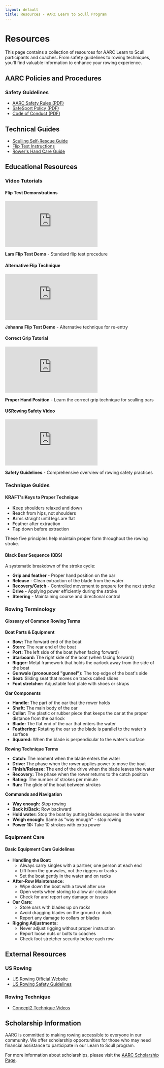 ```yaml
---
layout: default
title: Resources - AARC Learn to Scull Program
---
```


# Resources

<div class="team-intro">
  <p>This page contains a collection of resources for AARC Learn to Scull participants and coaches. From safety guidelines to rowing techniques, you'll find valuable information to enhance your rowing experience.</p>
</div>

## AARC Policies and Procedures

### Safety Guidelines
- [AARC Safety Rules (PDF)](/src/AARC_Safety_Rules.pdf)
- [SafeSport Policy (PDF)](/src/AARCSafeSport_2015-01-18.pdf)
- [Code of Conduct (PDF)](/src/AARC_Code_of_Conduct_2025-02-26.pdf)

## Technical Guides
- [Sculling Self-Rescue Guide](/src/Sculling_Self_Rescue_Guide.html)
- [Flip Test Instructions](/src/AARC_Flip_Test_Instructions_20240803.html)
- [Rower's Hand Care Guide](/src/Rowers_Hand_Blister_Treatment.html)

## Educational Resources

### Video Tutorials

<div class="two-col-grid">
  <div>
    <h4>Flip Test Demonstrations</h4>
    <div class="video-container">
      <iframe src="https://www.youtube.com/embed/bfJR2K18GZo" frameborder="0" allow="accelerometer; autoplay; clipboard-write; encrypted-media; gyroscope; picture-in-picture" allowfullscreen></iframe>
    </div>
    <p><strong>Lars Flip Test Demo</strong> - Standard flip test procedure</p>
  </div>

  <div>
    <h4>Alternative Flip Technique</h4>
    <div class="video-container">
      <iframe src="https://www.youtube.com/embed/lznN4_uCz9c" frameborder="0" allow="accelerometer; autoplay; clipboard-write; encrypted-media; gyroscope; picture-in-picture" allowfullscreen></iframe>
    </div>
    <p><strong>Johanna Flip Test Demo</strong> - Alternative technique for re-entry</p>
  </div>

</div>

<div class="two-col-grid">
  <div>
    <h4>Correct Grip Tutorial</h4>
    <div class="video-container">
      <iframe src="https://www.youtube.com/embed/UIDwzwSsXtI" frameborder="0" allow="accelerometer; autoplay; clipboard-write; encrypted-media; gyroscope; picture-in-picture" allowfullscreen></iframe>
    </div>
    <p><strong>Proper Hand Position</strong> - Learn the correct grip technique for sculling oars</p>
  </div>
  
  <div>
    <h4>USRowing Safety Video</h4>
    <div class="video-container">
      <iframe src="https://www.youtube.com/embed/Rx5SUe_RdgQ" frameborder="0" allow="accelerometer; autoplay; clipboard-write; encrypted-media; gyroscope; picture-in-picture" allowfullscreen></iframe>
    </div>
    <p><strong>Safety Guidelines</strong> - Comprehensive overview of rowing safety practices</p>
  </div>
</div>

### Technique Guides

<div class="two-col-grid">
  <div class="info-box note">
    <h4>KRAFT's Keys to Proper Technique</h4>
    <ul>
      <li><strong>K</strong>eep shoulders relaxed and down</li>
      <li><strong>R</strong>each from hips, not shoulders</li>
      <li><strong>A</strong>rms straight until legs are flat</li>
      <li><strong>F</strong>eather after extraction</li>
      <li><strong>T</strong>ap down before extraction</li>
    </ul>
    <p>These five principles help maintain proper form throughout the rowing stroke.</p>
  </div>
  
  <div class="info-box tip">
    <h4>Black Bear Sequence (BBS)</h4>
    <p>A systematic breakdown of the stroke cycle:</p>
    <ul>
      <li><strong>Grip and feather</strong> - Proper hand position on the oar</li>
      <li><strong>Release</strong> - Clean extraction of the blade from the water</li>
      <li><strong>Recovery/Catch</strong> - Controlled movement to prepare for the next stroke</li>
      <li><strong>Drive</strong> - Applying power efficiently during the stroke</li>
      <li><strong>Steering</strong> - Maintaining course and directional control</li>
    </ul>
  </div>
</div>

### Rowing Terminology

<div class="info-box">
  <h4>Glossary of Common Rowing Terms</h4>
  
  <p><strong>Boat Parts & Equipment</strong></p>
  <ul>
    <li><strong>Bow:</strong> The forward end of the boat</li>
    <li><strong>Stern:</strong> The rear end of the boat</li>
    <li><strong>Port:</strong> The left side of the boat (when facing forward)</li>
    <li><strong>Starboard:</strong> The right side of the boat (when facing forward)</li>
    <li><strong>Rigger:</strong> Metal framework that holds the oarlock away from the side of the boat</li>
    <li><strong>Gunwale (pronounced "gunnel"):</strong> The top edge of the boat's side</li>
    <li><strong>Seat:</strong> Sliding seat that moves on tracks called slides</li>
    <li><strong>Foot stretcher:</strong> Adjustable foot plate with shoes or straps</li>
  </ul>
  
  <p><strong>Oar Components</strong></p>
  <ul>
    <li><strong>Handle:</strong> The part of the oar that the rower holds</li>
    <li><strong>Shaft:</strong> The main body of the oar</li>
    <li><strong>Collar:</strong> The plastic or rubber piece that keeps the oar at the proper distance from the oarlock</li>
    <li><strong>Blade:</strong> The flat end of the oar that enters the water</li>
    <li><strong>Feathering:</strong> Rotating the oar so the blade is parallel to the water's surface</li>
    <li><strong>Squared:</strong> When the blade is perpendicular to the water's surface</li>
  </ul>
  
  <p><strong>Rowing Technique Terms</strong></p>
  <ul>
    <li><strong>Catch:</strong> The moment when the blade enters the water</li>
    <li><strong>Drive:</strong> The phase when the rower applies power to move the boat</li>
    <li><strong>Finish/Release:</strong> The end of the drive when the blade leaves the water</li>
    <li><strong>Recovery:</strong> The phase when the rower returns to the catch position</li>
    <li><strong>Rating:</strong> The number of strokes per minute</li>
    <li><strong>Run:</strong> The glide of the boat between strokes</li>
  </ul>
  
  <p><strong>Commands and Navigation</strong></p>
  <ul>
    <li><strong>Way enough:</strong> Stop rowing</li>
    <li><strong>Back it/Back:</strong> Row backward</li>
    <li><strong>Hold water:</strong> Stop the boat by putting blades squared in the water</li>
    <li><strong>Weigh enough:</strong> Same as "way enough" - stop rowing</li>
    <li><strong>Power 10:</strong> Take 10 strokes with extra power</li>
  </ul>
</div>

### Equipment Care

<div class="info-box tip">
  <h4>Basic Equipment Care Guidelines</h4>
  <ul>
    <li><strong>Handling the Boat:</strong>
      <ul>
        <li>Always carry singles with a partner, one person at each end</li>
        <li>Lift from the gunwales, not the riggers or tracks</li>
        <li>Set the boat gently in the water and on racks</li>
      </ul>
    </li>
    <li><strong>After-Row Maintenance:</strong>
      <ul>
        <li>Wipe down the boat with a towel after use</li>
        <li>Open vents when storing to allow air circulation</li>
        <li>Check for and report any damage or issues</li>
      </ul>
    </li>
    <li><strong>Oar Care:</strong>
      <ul>
        <li>Store oars with blades up on racks</li>
        <li>Avoid dragging blades on the ground or dock</li>
        <li>Report any damage to collars or blades</li>
      </ul>
    </li>
    <li><strong>Rigging Adjustments:</strong>
      <ul>
        <li>Never adjust rigging without proper instruction</li>
        <li>Report loose nuts or bolts to coaches</li>
        <li>Check foot stretcher security before each row</li>
      </ul>
    </li>
  </ul>
</div>

## External Resources

### US Rowing
- [US Rowing Official Website](https://usrowing.org)
- [US Rowing Safety Guidelines](https://usrowing.org/sports/2016/6/19/1134_132107028574772912.aspx)

### Rowing Technique
- [Concept2 Technique Videos](https://www.concept2.com/indoor-rowers/training/technique-videos)

## Scholarship Information

AARC is committed to making rowing accessible to everyone in our community. We offer scholarship opportunities for those who may need financial assistance to participate in our Learn to Scull program.

For more information about scholarships, please visit the [AARC Scholarship Page](https://aarc.clubexpress.com/content.aspx?page_id=22&club_id=757878&module_id=153833).